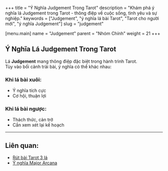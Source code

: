 +++
title = "Ý Nghĩa Judgement Trong Tarot"
description = "Khám phá ý nghĩa lá Judgement trong Tarot - thông điệp về cuộc sống, tình yêu và sự nghiệp."
keywords = ["Judgement", "ý nghĩa lá bài Tarot", "Tarot cho người mới", "ý nghĩa Judgement"]
slug = "judgement"

[menu.main]
name = "Judgement"
parent = "Nhóm Chính"
weight = 21
+++

## Ý Nghĩa Lá Judgement Trong Tarot

Lá **Judgement** mang thông điệp đặc biệt trong hành trình Tarot.  
Tùy vào bối cảnh trải bài, ý nghĩa có thể khác nhau:

### Khi lá bài xuôi:
- Ý nghĩa tích cực  
- Cơ hội, thuận lợi  

### Khi lá bài ngược:
- Thách thức, cản trở  
- Cần xem xét lại kế hoạch  

---

## Liên quan:
- [Rút bài Tarot 3 lá](../../)
- [Ý nghĩa Major Arcana](../)
